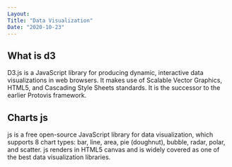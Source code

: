 ```yaml
---
Layout:
Title: "Data Visualization"
Date: "2020-10-23"
---
```


## What is d3

D3.js is a JavaScript library for producing dynamic, interactive data visualizations in web browsers. It makes use of Scalable Vector Graphics, HTML5, and Cascading Style Sheets standards. It is the successor to the earlier Protovis framework.

## Charts js

js is a free open-source JavaScript library for data visualization, which supports 8 chart types: bar, line, area, pie (doughnut), bubble, radar, polar, and scatter. js renders in HTML5 canvas and is widely covered as one of the best data visualization libraries.